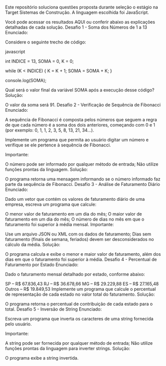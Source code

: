 Este repositório soluciona questões proposta durante seleção o estágio na Target Sistemas de Construção. A linguagem escolhida foi JavaScript.

Você pode acessar os resultados AQUI ou conferir abaixo as explicações detalhadas de cada solução. Desafio 1 - Soma dos Números de 1 a 13 Enunciado:

Considere o seguinte trecho de código:

javascript

int INDICE = 13, SOMA = 0, K = 0;

while (K < INDICE) { K = K + 1; SOMA = SOMA + K; }

console.log(SOMA);

Qual será o valor final da variável SOMA após a execução desse código? Solução:

O valor da soma será 91. Desafio 2 - Verificação de Sequência de Fibonacci Enunciado:

A sequência de Fibonacci é composta pelos números que seguem a regra de que cada número é a soma dos dois anteriores, começando com 0 e 1 (por exemplo: 0, 1, 1, 2, 3, 5, 8, 13, 21, 34…).

Implemente um programa que permita ao usuário digitar um número e verifique se ele pertence à sequência de Fibonacci.

Importante:

O número pode ser informado por qualquer método de entrada;
Não utilize funções prontas da linguagem.
Solução:

O programa retorna uma mensagem informando se o número informado faz parte da sequência de Fibonacci. Desafio 3 - Análise de Faturamento Diário Enunciado:

Dado um vetor que contém os valores de faturamento diário de uma empresa, escreva um programa que calcule:

O menor valor de faturamento em um dia do mês;
O maior valor de faturamento em um dia do mês;
O número de dias no mês em que o faturamento foi superior à média mensal.
Importante:

Use um arquivo JSON ou XML com os dados de faturamento;
Dias sem faturamento (finais de semana, feriados) devem ser desconsiderados no cálculo da média.
Solução:

O programa calcula e exibe o menor e maior valor de faturamento, além dos dias em que o faturamento foi superior à média. Desafio 4 - Percentual de Faturamento por Estado Enunciado:

Dado o faturamento mensal detalhado por estado, conforme abaixo:

SP – R$ 67.836,43
RJ – R$ 36.678,66
MG – R$ 29.229,88
ES – R$ 27.165,48
Outros – R$ 19.849,53
Implemente um programa que calcule o percentual de representação de cada estado no valor total do faturamento. Solução:

O programa retorna o percentual de contribuição de cada estado para o total. Desafio 5 - Inversão de String Enunciado:

Escreva um programa que inverta os caracteres de uma string fornecida pelo usuário.

Importante:

A string pode ser fornecida por qualquer método de entrada;
Não utilize funções prontas da linguagem para inverter strings.
Solução:

O programa exibe a string invertida.
